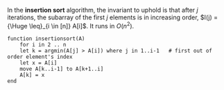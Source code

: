 
In the **insertion sort** algorithm, the invariant to uphold is that after $j$ iterations, the subarray of the first $j$ elements is in increasing order, $I(j) = {\Huge \leq}_{i \in [n]} A[i]$. It runs in $O(n^{2})$.

```
function insertionsort(A)
	for i in 2 .. n
	let k = argmin(A[j] > A[i]) where j in 1..i-1	# first out of order element's index
	let x = A[i]
	move A[k..i-1] to A[k+1..i]
	A[k] = x
end
```
